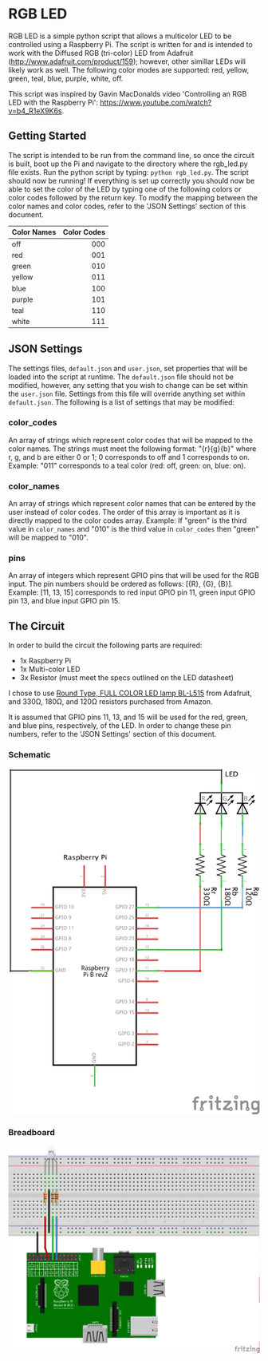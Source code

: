 # RGB LED

RGB LED is a simple python script that allows a multicolor LED to be controlled using a Raspberry Pi. The script is written for and is intended to work with the Diffused RGB (tri-color) LED from Adafruit (http://www.adafruit.com/product/159); however, other simillar LEDs will likely work as well. The following color modes are supported: red, yellow, green, teal, blue, purple, white, off.

This script was inspired by Gavin MacDonalds video 'Controlling an RGB LED with the Raspberry Pi': https://www.youtube.com/watch?v=b4_R1eX9K6s.

## Getting Started

The script is intended to be run from the command line, so once the circuit is built, boot up the Pi and navigate to the directory where the rgb_led.py file exists. Run the python script by typing: ```python rgb_led.py```. The script should now be running! If everything is set up correctly you should now be able to set the color of the LED by typing one of the following colors or color codes followed by the return key. To modify the mapping between the color names and color codes, refer to the 'JSON Settings' section of this document.

Color Names | Color Codes
:-----------|-----------:
off         |000
red         |001
green       |010
yellow      |011
blue        |100
purple      |101
teal        |110
white       |111

## JSON Settings

The settings files, ```default.json``` and ```user.json```, set properties that will be loaded into the script at runtime. The ```default.json``` file should not be modified, however, any setting that you wish to change can be set within the ```user.json``` file. Settings from this file will override anything set within ```default.json```. The following is a list of settings that may be modified:

### color_codes
An array of strings which represent color codes that will be mapped to the color names. The strings must meet the following format: "{r}{g}{b}" where r, g, and b are either 0 or 1; 0 corresponds to off and 1 corresponds to on.
Example:
  "011" corresponds to a teal color (red: off, green: on, blue: on).

### color_names
An array of strings which represent color names that can be entered by the user instead of color codes. The order of this array is important as it is directly mapped to the color codes array.
Example:
  If "green" is the third value in ```color_names``` and "010" is the third value in ```color_codes``` then "green" will be mapped to "010".

### pins
An array of integers which represent GPIO pins that will be used for the RGB input. The pin numbers should be ordered as follows: [{R}, {G}, {B}].
Example:
  [11, 13, 15] corresponds to red input GPIO pin 11, green input GPIO pin 13, and blue input GPIO pin 15.

## The Circuit

In order to build the circuit the following parts are required:
* 1x Raspberry Pi
* 1x Multi-color LED
* 3x Resistor (must meet the specs outlined on the LED datasheet)

I chose to use [Round Type, FULL COLOR LED lamp BL-L515](http://www.adafruit.com/product/159) from Adafruit, and 330Ω, 180Ω, and 120Ω resistors purchased from Amazon.

It is assumed that GPIO pins 11, 13, and 15 will be used for the red, green, and blue pins, respectively, of the LED. In order to change these pin numbers, refer to the 'JSON Settings' section of this document.

### Schematic
![Schematic](https://raw.githubusercontent.com/swm93/rgb-led/master/images/schematic.png)

### Breadboard
![Breadboard](https://raw.githubusercontent.com/swm93/rgb-led/master/images/breadboard.png)

